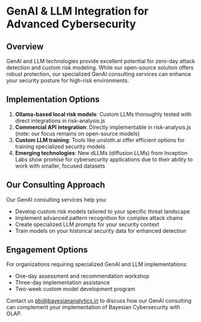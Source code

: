 # GenAI & LLM Integration for Advanced Cybersecurity

## Overview
GenAI and LLM technologies provide excellent potential for zero-day attack detection and custom risk modeling. While our open-source solution offers robust protection, our specialized GenAI consulting services can enhance your security posture for high-risk environments.

## Implementation Options

1. **Ollama-based local risk models**: Custom LLMs thoroughly tested with direct integrations in risk-analysis.js
2. **Commercial API integration**: Directly implementable in risk-analysis.js (note: our focus remains on open-source models)
3. **Custom LLM training**: Tools like unsloth.ai offer efficient options for training specialized security models
4. **Emerging technologies**: New dLLMs (diffusion LLMs) from Inception Labs show promise for cybersecurity applications due to their ability to work with smaller, focused datasets

## Our Consulting Approach

Our GenAI consulting services help you:
- Develop custom risk models tailored to your specific threat landscape
- Implement advanced pattern recognition for complex attack chains
- Create specialized LLM prompts for your security context
- Train models on your historical security data for enhanced detection

## Engagement Options

For organizations requiring specialized GenAI and LLM implementations:
- One-day assessment and recommendation workshop
- Three-day implementation assistance
- Two-week custom model development program

Contact us pbi@bayesiananalytics.in to discuss how our GenAI consulting can complement your implementation of Bayesian Cybersecurity with OLAP.
